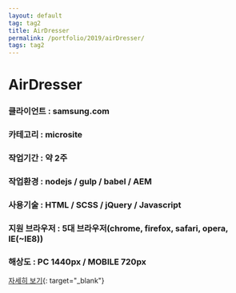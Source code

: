 ```yaml
---
layout: default
tag: tag2
title: AirDresser
permalink: /portfolio/2019/airDresser/
tags: tag2
---
```

# AirDresser
### 클라이언트 : samsung.com
### 카테고리 : microsite
### 작업기간 : 약 2주
### 작업환경 : nodejs / gulp / babel / AEM
### 사용기술 : HTML / SCSS / jQuery / Javascript
### 지원 브라우저 : 5대 브라우저(chrome, firefox, safari, opera, IE(~IE8))
### 해상도 : PC 1440px / MOBILE 720px

[자세히 보기](/src/2019/airDresser){: target="_blank"}

